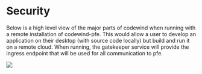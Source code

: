 # Security
Below is a high level view of the major parts of codewind when running
with a remote installation of codewind-pfe. This would allow a user to
develop an application on their desktop (with source code locally) but
build and run it on a remote cloud. When running, the gatekeeper service
will provide the ingress endpoint that will be used for all
communication to pfe.

![](Security/image4.png)